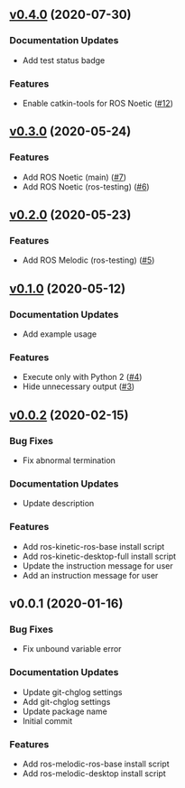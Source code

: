 
<a name="v0.4.0"></a>
## [v0.4.0](https://github.com/Tiryoh/ros_setup_scripts_ubuntu/compare/v0.3.0...v0.4.0) (2020-07-30)

### Documentation Updates

* Add test status badge

### Features

* Enable catkin-tools for ROS Noetic ([#12](https://github.com/Tiryoh/ros_setup_scripts_ubuntu/issues/12))


<a name="v0.3.0"></a>
## [v0.3.0](https://github.com/Tiryoh/ros_setup_scripts_ubuntu/compare/v0.2.0...v0.3.0) (2020-05-24)

### Features

* Add ROS Noetic (main) ([#7](https://github.com/Tiryoh/ros_setup_scripts_ubuntu/issues/7))
* Add ROS Noetic (ros-testing) ([#6](https://github.com/Tiryoh/ros_setup_scripts_ubuntu/issues/6))


<a name="v0.2.0"></a>
## [v0.2.0](https://github.com/Tiryoh/ros_setup_scripts_ubuntu/compare/v0.1.0...v0.2.0) (2020-05-23)

### Features

* Add ROS Melodic (ros-testing) ([#5](https://github.com/Tiryoh/ros_setup_scripts_ubuntu/issues/5))


<a name="v0.1.0"></a>
## [v0.1.0](https://github.com/Tiryoh/ros_setup_scripts_ubuntu/compare/v0.0.2...v0.1.0) (2020-05-12)

### Documentation Updates

* Add example usage

### Features

* Execute only with Python 2 ([#4](https://github.com/Tiryoh/ros_setup_scripts_ubuntu/issues/4))
* Hide unnecessary output ([#3](https://github.com/Tiryoh/ros_setup_scripts_ubuntu/issues/3))


<a name="v0.0.2"></a>
## [v0.0.2](https://github.com/Tiryoh/ros_setup_scripts_ubuntu/compare/v0.0.1...v0.0.2) (2020-02-15)

### Bug Fixes

* Fix abnormal termination

### Documentation Updates

* Update description

### Features

* Add ros-kinetic-ros-base install script
* Add ros-kinetic-desktop-full install script
* Update the instruction message for user
* Add an instruction message for user


<a name="v0.0.1"></a>
## v0.0.1 (2020-01-16)

### Bug Fixes

* Fix unbound variable error

### Documentation Updates

* Update git-chglog settings
* Add git-chglog settings
* Update package name
* Initial commit

### Features

* Add ros-melodic-ros-base install script
* Add ros-melodic-desktop install script

